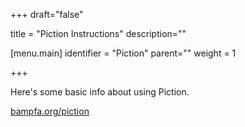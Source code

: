 +++
draft="false"

title = "Piction Instructions"
description=""

[menu.main]
identifier = "Piction"
parent=""
weight = 1

+++

Here's some basic info about using Piction. 

[bampfa.org/piction](bampfa.org/piction)